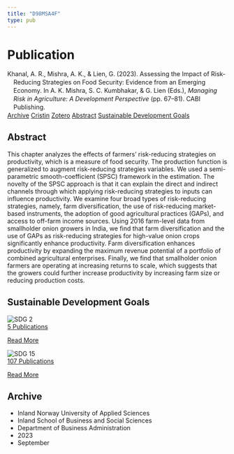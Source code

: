 ```yaml
---
title: "D98MSA4F"
type: pub
---
```

<h1>Publication</h1>
<article id="csl-bib-container-D98MSA4F" class="csl-bib-container">
  <div class="csl-bib-body" style="line-height: 1.35; padding-left: 1em; text-indent:-1em;">
  <div class="csl-entry">Khanal, A. R., Mishra, A. K., &amp; Lien, G. (2023). Assessing the Impact of Risk-Reducing Strategies on Food Security: Evidence from an Emerging Economy. In A. K. Mishra, S. C. Kumbhakar, &amp; G. Lien (Eds.), <i>Managing Risk in Agriculture: A Development Perspective</i> (pp. 67&#x2013;81). CABI Publishing.</div>
</div>
  <div class="csl-bib-buttons">
    <a href="#taxonomy-article-D98MSA4F" class="csl-bib-button">Archive</a>
    <a href="https://app.cristin.no/results/show.jsf?id=2174940" alt="Cristin URL" class="csl-bib-button">Cristin</a>
    <a href="http://zotero.org/groups/5402882/items/D98MSA4F" alt="Zotero URL" class="csl-bib-button">Zotero</a>
    <a href="#abstract-article-D98MSA4F" class="csl-bib-button">Abstract</a>
    <a href="#sdg-article-D98MSA4F" class="csl-bib-button">Sustainable Development Goals</a>
  </div>
  <div id="csl-bib-meta-container-D98MSA4F"></div>
</article>
<div id="csl-bib-meta-D98MSA4F" class="csl-bib-meta">
  <article id="abstract-article-D98MSA4F" class="abstract-article">
    <h1>Abstract</h1>
    This chapter analyzes the effects of farmers’ risk-reducing strategies on productivity, which is a measure of food security. The production function is generalized to augment risk-reducing strategies variables. We used a semi-parametric smooth-coefficient (SPSC) framework in the estimation. The novelty of the SPSC approach is that it can explain the direct and indirect channels through which applying risk-reducing strategies to inputs can influence productivity. We examine four broad types of risk-reducing strategies, namely, farm diversification, the use of risk-reducing market-based instruments, the adoption of good agricultural practices (GAPs), and access to off-farm income sources. Using 2016 farm-level data from smallholder onion growers in India, we find that farm diversification and the use of GAPs as risk-reducing strategies for high-value onion crops significantly enhance productivity. Farm diversification enhances productivity by expanding the maximum revenue potential of a portfolio of combined agricultural enterprises. Finally, we find that smallholder onion farmers are operating at increasing returns to scale, which suggests that the growers could further increase productivity by increasing farm size or reducing production costs.
  </article>
  <article id="sdg-article-D98MSA4F" class="sdg-article">
    <h1>Sustainable Development Goals</h1>
    <div class="sdg-container"><div id="sdg2" class="sdg"> <img src="{{< params subfolder >}}images/sdg/sdg02_en.png" class="image" alt="SDG 2"> <div class="sdg-overlay"> <a href="{{< params subfolder >}}en/archive/?sdg=2#archive" class="sdg-publication-count"><span>5</span> Publications</a> <p><a href="https://sdgs.un.org/goals/goal2" class="sdg-read-more">Read More</a></p> </div> </div> <div id="sdg15" class="sdg"> <img src="{{< params subfolder >}}images/sdg/sdg15_en.png" class="image" alt="SDG 15"> <div class="sdg-overlay"> <a href="{{< params subfolder >}}en/archive/?sdg=15#archive" class="sdg-publication-count"><span>107</span> Publications</a> <p><a href="https://sdgs.un.org/goals/goal15" class="sdg-read-more">Read More</a></p> </div> </div></div>
  </article>
  <article id="taxonomy-article-D98MSA4F" class="taxonomy-article">
    <h1>Archive</h1>
    <ul>
      <li>Inland Norway University of Applied Sciences</li>
      <li>Inland School of Business and Social Sciences</li>
      <li>Department of Business Administration</li>
      <li>2023</li>
      <li>September</li>
    </ul>
  </article>
</div>
